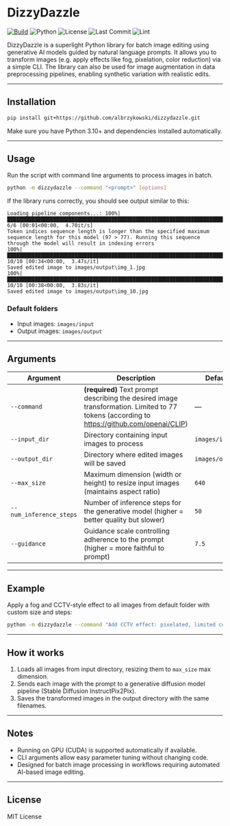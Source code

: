 
# DizzyDazzle

[![Build](https://github.com/albrzykowski/dizzydazzle/actions/workflows/tests.yml/badge.svg)](https://github.com/albrzykowski/dizzydazzle/actions/workflows/tests.yml)
![Python](https://img.shields.io/badge/python-3.10+-blue)
![License](https://img.shields.io/github/license/albrzykowski/dizzydazzle)
![Last Commit](https://img.shields.io/github/last-commit/albrzykowski/dizzydazzle)
![Lint](https://img.shields.io/badge/linting-ruff-blue)

DizzyDazzle is a superlight  Python library for batch image editing using generative AI models guided by natural language prompts. It allows you to transform images (e.g. apply effects like fog, pixelation, color reduction) via a simple CLI. The library can also be used for image augmentation in data preprocessing pipelines, enabling synthetic variation with realistic edits.

---

## Installation

```bash
pip install git+https://github.com/albrzykowski/dizzydazzle.git
```

Make sure you have Python 3.10+ and dependencies installed automatically.

---

## Usage

Run the script with command line arguments to process images in batch.

```bash
python -m dizzydazzle --command "<prompt>" [options]
```

If the library runs correctly, you should see output similar to this:

```
Loading pipeline components...: 100%|███████████████████████████████████████████████████████████████████████████| 6/6 [00:01<00:00,  4.70it/s]
Token indices sequence length is longer than the specified maximum sequence length for this model (97 > 77). Running this sequence through the model will result in indexing errors
100%|█████████████████████████████████████████████████████████████████████████████████████████████████████████| 10/10 [00:34<00:00,  3.47s/it]
Saved edited image to images/output\img_1.jpg
100%|█████████████████████████████████████████████████████████████████████████████████████████████████████████| 10/10 [00:38<00:00,  3.83s/it]
Saved edited image to images/output\img_10.jpg
```


### Default folders

- Input images: `images/input`  
- Output images: `images/output`

---

## Arguments

| Argument                | Description                                                                                  | Default                                                           |
|-------------------------|----------------------------------------------------------------------------------------------|-------------------------------------------------------------------|
| `--command`             | **(required)** Text prompt describing the desired image transformation. Limited to 77 tokens (according to https://github.com/openai/CLIP) | —                   |
| `--input_dir`           | Directory containing input images to process                                                                                               | `images/input`      |
| `--output_dir`          | Directory where edited images will be saved                                                                                                | `images/output`     |
| `--max_size`            | Maximum dimension (width or height) to resize input images (maintains aspect ratio)                                                        | `640`               |
| `--num_inference_steps` | Number of inference steps for the generative model (higher = better quality but slower)                                                    | `50`                |
| `--guidance`            | Guidance scale controlling adherence to the prompt (higher = more faithful to prompt)                                                      | `7.5`               |

---

## Example

Apply a fog and CCTV-style effect to all images from default folder with custom size and steps:

```bash
python -m dizzydazzle --command "Add CCTV effect: pixelated, limited colors" --max_size 300 --num_inference_steps 30 --guidance 8
```

---

## How it works

1. Loads all images from input directory, resizing them to `max_size` max dimension.  
2. Sends each image with the prompt to a generative diffusion model pipeline (Stable Diffusion InstructPix2Pix).  
3. Saves the transformed images in the output directory with the same filenames.

---

## Notes

- Running on GPU (CUDA) is supported automatically if available.  
- CLI arguments allow easy parameter tuning without changing code.  
- Designed for batch image processing in workflows requiring automated AI-based image editing.

---

## License

MIT License